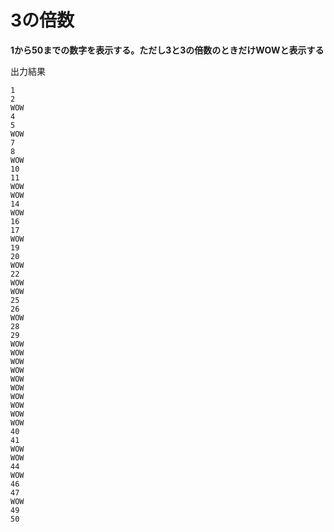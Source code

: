 # 3の倍数


**1から50までの数字を表示する。ただし3と3の倍数のときだけWOWと表示する**

出力結果
```
1
2
WOW
4
5
WOW
7
8
WOW
10
11
WOW
WOW
14
WOW
16
17
WOW
19
20
WOW
22
WOW
WOW
25
26
WOW
28
29
WOW
WOW
WOW
WOW
WOW
WOW
WOW
WOW
WOW
WOW
40
41
WOW
WOW
44
WOW
46
47
WOW
49
50
```